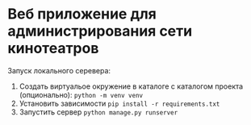# Веб приложение для администрирования сети кинотеатров

Запуск локального серевера:
1. Создать виртуальое окружение в каталоге с каталогом проекта (опционально):
   ```python -m venv venv```
3. Установить зависимости
   ```pip install -r requirements.txt```
5. Запустить сервер
   ```python manage.py runserver```
